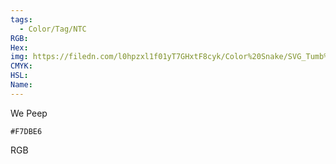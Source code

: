 ```yaml
---
tags:
  - Color/Tag/NTC
RGB:
Hex:
img: https://filedn.com/l0hpzxl1f01yT7GHxtF8cyk/Color%20Snake/SVG_Tumb%20Mass%20No%20Name/F7DBE6.svg
CMYK:
HSL:
Name:
---
```

We Peep
```palette
#F7DBE6
```
RGB
